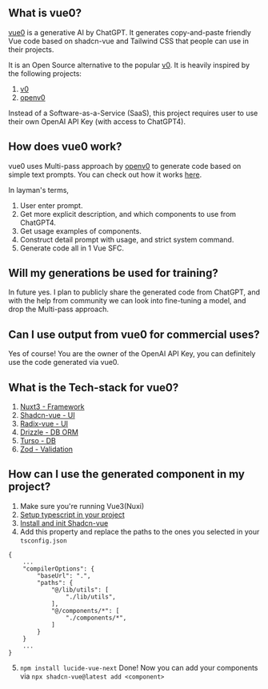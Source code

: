 ## What is vue0?

[vue0](https://www.vue0.dev) is a generative AI by ChatGPT. It generates copy-and-paste friendly Vue code based on shadcn-vue and Tailwind CSS that people can use in their projects.

It is an Open Source alternative to the popular [v0](https://v0.dev). It is heavily inspired by the following projects:

1. [v0](https://v0.dev)
2. [openv0](https://github.com/raidendotai/openv0/)

Instead of a Software-as-a-Service (SaaS), this project requires user to use their own OpenAI API Key (with access to ChatGPT4).

## How does vue0 work?

vue0 uses Multi-pass approach by [openv0](https://github.com/raidendotai/openv0/) to generate code based on simple text prompts.
You can check out how it works [here](https://github.com/raidendotai/openv0/?tab=readme-ov-file#how-it-works).

In layman's terms,
1. User enter prompt.
2. Get more explicit description, and which components to use from ChatGPT4.
3. Get usage examples of components.
4. Construct detail prompt with usage, and strict system command.
5. Generate code all in 1 Vue SFC.

## Will my generations be used for training?

In future yes. I plan to publicly share the generated code from ChatGPT, and with the help from community we can look into fine-tuning a model, and drop the Multi-pass approach.

## Can I use output from vue0 for commercial uses?

Yes of course! You are the owner of the OpenAI API Key, you can definitely use the code generated via vue0.

## What is the Tech-stack for vue0?

1. [Nuxt3 - Framework](https://nuxt.com/)
2. [Shadcn-vue - UI](https://shadcn-vue.com/)
3. [Radix-vue - UI](https://radix-vue.com/)
4. [Drizzle - DB ORM](https://orm.drizzle.team/)
5. [Turso - DB](https://turso.tech/)
5. [Zod - Validation](https://zod.dev/)

## How can I use the generated component in my project?

1. Make sure you're running Vue3(Nuxi)
2. [Setup typescript in your project](https://nuxt.com/docs/guide/concepts/typescript)
3. [Install and init Shadcn-vue](https://www.shadcn-vue.com/docs/installation/nuxt.html)
4. Add this property and replace the paths to the ones you selected in your `tsconfig.json`
```
{
    ...
    "compilerOptions": {
        "baseUrl": ".",
        "paths": {
            "@/lib/utils": [
                "./lib/utils",
            ],
            "@/components/*": [
                "./components/*",
            ]
        }
    }
    ...
}
```
5. `npm install lucide-vue-next`
Done! Now you can add your components via `npx shadcn-vue@latest add <component>`

